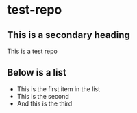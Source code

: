 test-repo
=========

## This is a secondary heading
This is a test repo

## Below is a list
* This is the first item in the list
* This is the second
* And this is the third 
